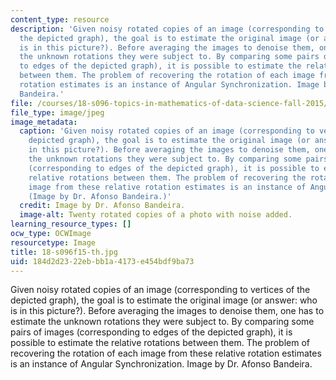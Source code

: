 ```yaml
---
content_type: resource
description: 'Given noisy rotated copies of an image (corresponding to vertices of
  the depicted graph), the goal is to estimate the original image (or answer: who
  is in this picture?). Before averaging the images to denoise them, one has to estimate
  the unknown rotations they were subject to. By comparing some pairs of images (corresponding
  to edges of the depicted graph), it is possible to estimate the relative rotations
  between them. The problem of recovering the rotation of each image from these relative
  rotation estimates is an instance of Angular Synchronization. Image by Dr. Afonso
  Bandeira.'
file: /courses/18-s096-topics-in-mathematics-of-data-science-fall-2015/184d2d2322ebbb1a4173e454bdf9ba73_18-s096f15-th.jpg
file_type: image/jpeg
image_metadata:
  caption: 'Given noisy rotated copies of an image (corresponding to vertices of the
    depicted graph), the goal is to estimate the original image (or answer: Who is
    in this picture?). Before averaging the images to denoise them, one has to estimate
    the unknown rotations they were subject to. By comparing some pairs of images
    (corresponding to edges of the depicted graph), it is possible to estimate the
    relative rotations between them. The problem of recovering the rotation of each
    image from these relative rotation estimates is an instance of Angular Synchronization.
    (Image by Dr. Afonso Bandeira.)'
  credit: Image by Dr. Afonso Bandeira.
  image-alt: Twenty rotated copies of a photo with noise added.
learning_resource_types: []
ocw_type: OCWImage
resourcetype: Image
title: 18-s096f15-th.jpg
uid: 184d2d23-22eb-bb1a-4173-e454bdf9ba73
---
```

Given noisy rotated copies of an image (corresponding to vertices of the depicted graph), the goal is to estimate the original image (or answer: who is in this picture?). Before averaging the images to denoise them, one has to estimate the unknown rotations they were subject to. By comparing some pairs of images (corresponding to edges of the depicted graph), it is possible to estimate the relative rotations between them. The problem of recovering the rotation of each image from these relative rotation estimates is an instance of Angular Synchronization. Image by Dr. Afonso Bandeira.

